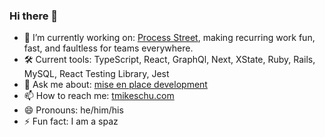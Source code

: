 ### Hi there 👋

- 🔭 I’m currently working on: [Process Street](https://www.process.st/), making recurring work fun, fast, and faultless for teams everywhere.
- 🛠 Current tools: TypeScript, React, GraphQl, Next, XState, Ruby, Rails, MySQL, React Testing Library, Jest
- 💬 Ask me about: [mise en place development](https://www.notion.so/Mise-en-place-React-36806ea5434f4d3eb7c4d49e41af9a30)
- 📫 How to reach me: [tmikeschu.com](https://tmikeschu.com)
- 😄 Pronouns: he/him/his
- ⚡ Fun fact: I am a spaz
